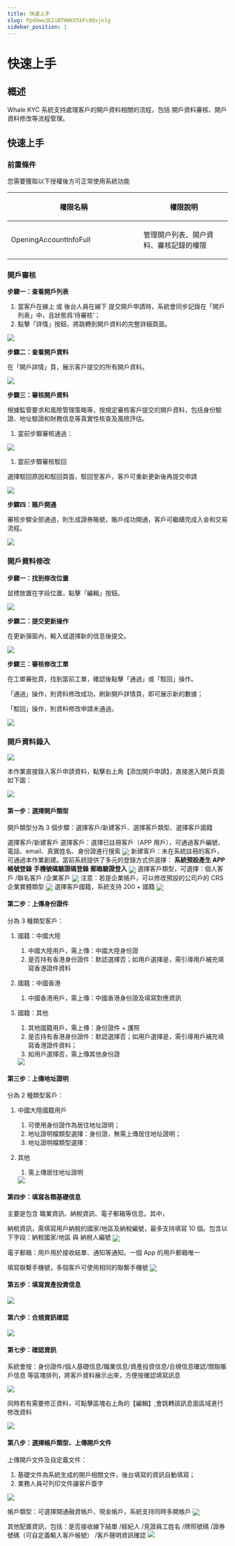 ```yaml
---
title: 快速上手
slug: PpdOww3E2iBTHWkV5kFc8Qvjnlg
sidebar_position: 1
---
```



# 快速上手

## 概述

Whale KYC 系統支持處理客戶的開戶資料相關的流程，包括 開戶資料審核、開戶資料修改等流程管理。

## 快速上手

### 前置條件

您需要獲取以下授權後方可正常使用系統功能

<table header_row="1">
<colgroup>
<col width="437"/>
<col width="393"/>
</colgroup>
<thead>
<tr><th><p>權限名稱</p></th><th><p>權限說明</p></th></tr>
</thead>
<tbody>
<tr><td><p>OpeningAccountInfoFull</p></td><td><p>管理開户列表、開户資料、審核記錄的權限</p></td></tr>
</tbody>
</table>

### 開戶審核

<b>步驟一：查看開戶列表</b>

1. 當客戶在線上 或 後台人員在線下 提交開戶申請時，系統會同步記錄在「開戶列表」中，且狀態爲‘待審核’；
2. 點擊「詳情」按鈕，將跳轉到開戶資料的完整詳細頁面。

<img src="/assets/KcsxbGoFjoxIcQxMmKmcUHQBnvc.png" src-width="2834" src-height="1136" align="center"/>

<b>步驟二：查看開戶資料</b>

在「開戶詳情」頁，展示客戶提交的所有開戶資料。

<img src="/assets/Xm5BbBqjBonqZ5xU9NBcDkTRn0g.png" src-width="2854" src-height="1312" align="center"/>

<b>步驟三：審核開戶資料</b>

根據監管要求和風險管理策略等，按規定審核客戶提交的開戶資料，包括身份驗證、地址驗證和財務信息等真實性核查及風險評估。

1. 當前步驟審核通過：

<img src="/assets/HX37bwMmfoFXavxaBq1cdpN3nud.png" src-width="2916" src-height="1405" align="center"/>

1. 當前步驟審核駁回

選擇駁回原因和駁回頁面，駁回至客戶，客戶可重新更新後再提交申請

<img src="/assets/XM77bJ4GmoLQtZxbxa7c3HY2ns6.png" src-width="2850" src-height="1394" align="center"/>

<b>步驟四：賬戶開通</b>

審核步驟全部通過，則生成證券賬號，賬戶成功開通，客戶可繼續完成入金和交易流程。

<img src="/assets/U0P2bLT1XoqtwpxyN1Sc851gnM4.png" src-width="2854" src-height="1306" align="center"/>

### 開戶資料修改

<b>步驟一：找到修改位置</b>

鼠標放置在字段位置，點擊「編輯」按鈕。

<img src="/assets/BfDjb2xyOoq0zQxKeo0cFeUfnKe.png" src-width="2380" src-height="926" align="center"/>

<b>步驟二：提交更新操作</b>

在更新彈窗內，輸入或選擇新的信息後提交。

<img src="/assets/U7ZFbTbqhoC92Jx097XcPGUWn8I.png" src-width="2426" src-height="1286" align="center"/>

<b>步驟三：審核修改工單</b>

在工單審批頁，找到當前工單，確認後點擊「通過」或「駁回」操作。

「通過」操作，則資料修改成功，刷新開戶詳情頁，即可展示新的數據；

「駁回」操作，則資料修改申請未通過。

<img src="/assets/NQpybejFnotnIKx12F0cVbd7nBh.png" src-width="2542" src-height="1488" align="center"/>

### 開戶資料錄入

<img src="/assets/QjiybXqO0oiEvvxeOnYcPyNJnhd.png" src-width="3798" src-height="812" align="center"/>

本作業直接錄入客戶申請資料，點擊右上角【添加開戶申請】，直接進入開戶頁面如下圖：

<img src="/assets/EpmQbrIVgoxu3lxOjr7cl39bn9c.png" src-width="3288" src-height="1298" align="center"/>

#### 第一步：選擇開戶類型

開戶類型分為 3 個步驟：選擇客戶/新建客戶、選擇客戶類型、選擇客戶國籍

選擇客戶/新建客戶 
選擇客戶：選擇已註冊客戶（APP 用戶），可通過客戶編號、電話、email、真實姓名、身份證進行搜索
<img src="/assets/VyA3bGF4SoBG9WxyHFScD4FCn7e.png" src-width="3274" src-height="1178" align="center"/>
新建客戶：未在系統註冊的客戶，可通過本作業創建。當前系統提供了多元的登錄方式供選擇：
<b>系統預設產生 APP 帳號登錄</b>
<b>手機號碼驗證碼登錄</b>
<b>郵箱驗證登入</b>
<img src="/assets/PHSybFwdwoutSBxkl1xcaZxqnqf.png" src-width="3278" src-height="1196" align="center"/>
選擇客戶類型，可選擇：個人客戶 /聯名客戶 /企業客戶
<img src="/assets/ShR0bOAyPoZWkUxjdCkcd6GenEg.png" src-width="3262" src-height="990" align="center"/>
 注意：若是企業帳戶，可以修改預設的公司戶的 CRS 企業實體類型
<img src="/assets/JbAtb2GGIoabB6xwxLYcUoJanpe.png" src-width="3250" src-height="1550" align="center"/>
選擇客戶國籍，系統支持 200 + 國籍
<img src="/assets/HqehbWbqUoGOCAxSg8scBbQRnrd.png" src-width="3278" src-height="1184" align="center"/>

#### <b>第二步</b>：上傳身份證件

分為 3 種類型客戶：

1. 國籍：中國大陸 
    1. 中國大陸用戶，需上傳：中國大陸身份證 
    2. 是否持有香港身份證件：默認選擇否；如用戶選擇是，需引導用戶補充填寫香港證件資料

2. 國籍：中國香港 
    1. 中國香港用戶，需上傳：中國香港身份證及填寫對應資訊

3. 國籍：其他 
    1. 其他國籍用戶，需上傳：身份證件 + 護照 
    2. 是否持有香港身份證件：默認選擇否；如用戶選擇是，需引導用戶補充填寫香港證件資料；
    3. 如用戶選擇否，需上傳其他身份證
    <img src="/assets/WKbLbf3UloN57dxc1MScAJ5gnQc.png" src-width="3252" src-height="1822" align="center"/>

#### <b>第三步</b>：上傳地址證明

分為 2 種類型客戶：

1. 中國大陸國籍用戶
    1. 可使用身份證作為居住地址證明；
    2. 地址證明檔類型選擇：身份證，無需上傳居住地址證明；
    3. 地址證明檔類型選擇：

2. 其他
    1. 需上傳居住地址證明
    <img src="/assets/ArIpb7FOfocpFxx3BEvcg8n2nUf.png" src-width="3252" src-height="1604" align="center"/>

#### <b>第四步</b>：填寫各類基礎信息

主要是包含 職業資訊、納稅資訊、電子郵箱等信息。其中，

納稅資訊，需填寫用戶納稅的國家/地區及納稅編號，最多支持填寫 10 個。包含以下字段：納稅國家/地區  與 納稅人編號
<img src="/assets/AWw0bjB7RoBVYgxgoBrcT7rRnRh.png" src-width="3270" src-height="1438" align="center"/>

電子郵箱：用戶用於接收結單、通知等通知。一個 App 的用戶郵箱唯一

填寫聯繫手機號，多個客戶可使用相同的聯繫手機號
<img src="/assets/VpY2b8M2coWWObxiMb4c6wYynWg.png" src-width="3266" src-height="1430" align="center"/>

#### <b>第五步</b>：填寫資產投資信息

<img src="/assets/NcsMbrqtPoneYvxbCizc3BJrnxd.png" src-width="3258" src-height="1804" align="center"/>

#### <b>第六步</b>：合規資訊確認

<img src="/assets/QQvLbwCdAojkJkxPUFAcrwHOnSa.png" src-width="3254" src-height="1806" align="center"/>

#### <b>第七步</b>：確認資訊

系統會按：身份證件/個人基礎信息/職業信息/資產投資信息/合規信息確認/關聯賬戶信息 等區塊排列，將客戶資料展示出來，方便按確認填寫訊息

<img src="/assets/O4E4bPKVYofTvexq4LwcB5WanZc.png" src-width="3250" src-height="1576" align="center"/>

同時若有需要修正資料，可點擊區塊右上角的【編輯】,會跳轉該訊息面區域進行修改資料

<img src="/assets/J8aqbAbepo5ExsxT5XicuT9AnAh.png" src-width="3162" src-height="1142" align="center"/>

#### <b>第八步</b>：選擇帳戶類型、上傳開戶文件

上傳開戶文件及自定義文件： 
1. 基礎文件為系統生成的開戶相關文件，後台填寫的資訊自動填寫；
2. 業務人員可列印文件讓客戶簽字 
<img src="/assets/EJQGbly68oznxexcopQcABaSnzh.png" src-width="3258" src-height="1818" align="center"/>

帳戶類型：可選擇開通融資帳戶、現金帳戶，系統支持同時多開帳戶
<img src="/assets/AYg5bR6lBosKZsx6u4xcTm81nkf.png" src-width="3300" src-height="1678" align="center"/>

其他配置資訊，包括：是否接收線下結單 /經紀人 /見證員工姓名 /牌照號碼 /證券號碼（可自定義輸入客戶帳號） /客戶聲明資訊確認
<img src="/assets/JfJgbKcphour0hxc7bucywrhnPf.png" src-width="3262" src-height="1636"/>


